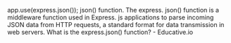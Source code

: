 app.use(express.json());
json() function. The express. json() function is a middleware function used in Express. js applications to parse incoming JSON data from HTTP requests, a standard format for data transmission in web servers.
What is the express.json() function? - Educative.io